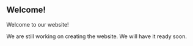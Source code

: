 
## Welcome!

Welcome to our website!

We are still working on creating the website.
We will have it ready soon.
